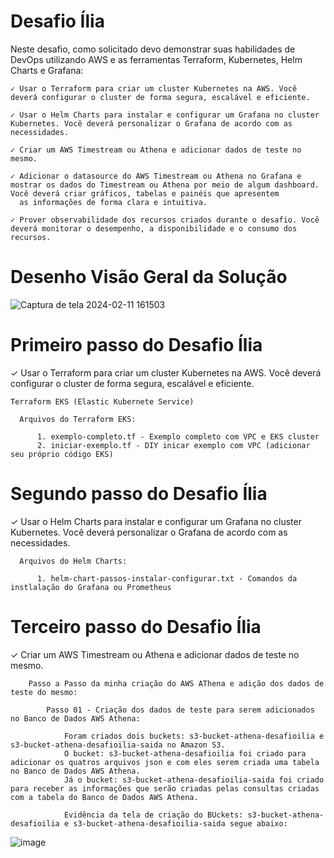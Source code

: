 # Desafio Ília

Neste desafio, como solicitado devo demonstrar suas habilidades de DevOps utilizando AWS e as ferramentas Terraform, Kubernetes, Helm Charts e Grafana​:

    ​✓ Usar o Terraform para criar um cluster Kubernetes na AWS. Você deverá configurar o cluster de forma ​segura, escalável e eficiente.​
    
    ✓ Usar o Helm Charts para instalar e configurar um Grafana no cluster Kubernetes. Você deverá​ personalizar o Grafana de acordo com as necessidades.​

    ​✓ Criar um AWS Timestream ou Athena e adicionar dados de teste no mesmo.​
    
    ✓ Adicionar o datasource do AWS Timestream ou Athena no Grafana e mostrar os dados do Timestream ou ​Athena por meio de algum dashboard. Você deverá criar gráficos, tabelas e painéis que apresentem 
      as informações de forma​ clara e intuitiva.​

    ​✓ Prover observabilidade dos recursos criados durante o desafio. Você deverá monitorar o desempenho, a​ disponibilidade e o consumo dos recursos.​

# Desenho Visão Geral da Solução

![Captura de tela 2024-02-11 161503](https://github.com/crisbol27091973/desafioilia/assets/48601776/31479efb-aee5-4c56-a9f9-f2d085d15e2b)


# Primeiro passo do Desafio Ília

​✓ Usar o Terraform para criar um cluster Kubernetes na AWS. Você deverá configurar o cluster de forma ​segura, escalável e eficiente.​

    Terraform EKS (Elastic Kubernete Service)

      Arquivos do Terraform EKS:

          1. exemplo-completo.tf - Exemplo completo com VPC e EKS cluster 
          2. iniciar-exemplo.tf - DIY inicar exemplo com VPC (adicionar seu próprio código EKS)

# Segundo passo do Desafio Ília

✓ Usar o Helm Charts para instalar e configurar um Grafana no cluster Kubernetes. Você deverá​ personalizar o Grafana de acordo com as necessidades.​

 	  Arquivos do Helm Charts:

          1. helm-chart-passos-instalar-configurar.txt - Comandos da instlalação do Grafana ou Prometheus


# Terceiro passo do Desafio Ília

 ​✓ Criar um AWS Timestream ou Athena e adicionar dados de teste no mesmo.​

 		Passo a Passo da minha criação do AWS AThena e adição dos dados de teste do mesmo:

            Passo 01 - Criação dos dados de teste para serem adicionados no Banco de Dados AWS Athena:

                Foram criados dois buckets: s3-bucket-athena-desafioilia e s3-bucket-athena-desafioilia-saida no Amazon S3. 
                O bucket: s3-bucket-athena-desafioilia foi criado para adicionar os quatros arquivos json e com eles serem criada uma tabela no Banco de Dados AWS Athena.
                Já o bucket: s3-bucket-athena-desafioilia-saida foi criado para receber as informações que serão criadas pelas consultas criadas com a tabela do Banco de Dados AWS Athena.

                Evidência da tela de criação do BUckets: s3-bucket-athena-desafioilia e s3-bucket-athena-desafioilia-saida segue abaixo:

![image](https://github.com/crisbol27091973/desafioilia/assets/48601776/d7cab6fd-39bf-4e94-83c9-53425f5358e1)


                
            
        
        
